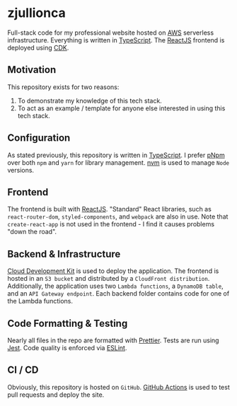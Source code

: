 # zjullionca

Full-stack code for my professional website hosted on [AWS](https://aws.amazon.com) serverless infrastructure.
Everything is written in [TypeScript](https://www.typescriptlang.org).
The [ReactJS](https://react.dev) frontend is deployed using [CDK](https://aws.amazon.com/cdk).

## Motivation

This repository exists for two reasons:

1. To demonstrate my knowledge of this tech stack.
2. To act as an example / template for anyone else interested in using this tech stack.

## Configuration

As stated previously, this repository is written in [TypeScript](https://www.typescriptlang.org).
I prefer [pNpm](https://pnpm.io) over both `npm` and `yarn` for library management.
[nvm](https://github.com/nvm-sh/nvm) is used to manage `Node` versions.

## Frontend

The frontend is built with [ReactJS](https://react.dev).
"Standard" React libraries, such as `react-router-dom`, `styled-components`, and `webpack` are also in use.
Note that `create-react-app` is not used in the frontend - I find it causes problems "down the road".

## Backend & Infrastructure

[Cloud Development Kit](https://aws.amazon.com/cdk) is used to deploy the application.
The frontend is hosted in an `S3 bucket` and distributed by a `CloudFront distribution`.
Additionally, the application uses two `Lambda functions`, a `DynamoDB table`, and an `API Gateway endpoint`.
Each backend folder contains code for one of the Lambda functions.

## Code Formatting & Testing

Nearly all files in the repo are formatted with [Prettier](https://prettier.io).
Tests are run using [Jest](https://jestjs.io).
Code quality is enforced via [ESLint](https://eslint.org).

## CI / CD

Obviously, this repository is hosted on `GitHub`.
[GitHub Actions](https://github.com/features/actions) is used to test pull requests and deploy the site.
